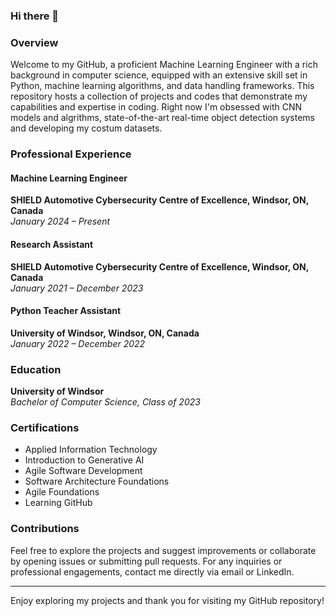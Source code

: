 ### Hi there 👋

### Overview

Welcome to my GitHub, a proficient Machine Learning Engineer with a rich background in computer science, equipped with an extensive skill set in Python, machine learning algorithms, and data handling frameworks. This repository hosts a collection of projects and codes that demonstrate my capabilities and expertise in coding.
Right now I'm obsessed with CNN models and algrithms, state-of-the-art real-time object detection systems and developing my costum datasets.


### Professional Experience

#### Machine Learning Engineer
**SHIELD Automotive Cybersecurity Centre of Excellence, Windsor, ON, Canada**  
*January 2024 – Present*  

#### Research Assistant
**SHIELD Automotive Cybersecurity Centre of Excellence, Windsor, ON, Canada**  
*January 2021 – December 2023*  

#### Python Teacher Assistant
**University of Windsor, Windsor, ON, Canada**  
*January 2022 – December 2022*  

### Education

**University of Windsor**  
*Bachelor of Computer Science, Class of 2023*

### Certifications

- Applied Information Technology
- Introduction to Generative AI
- Agile Software Development
- Software Architecture Foundations
- Agile Foundations
- Learning GitHub


### Contributions

Feel free to explore the projects and suggest improvements or collaborate by opening issues or submitting pull requests. For any inquiries or professional engagements, contact me directly via email or LinkedIn.

---

Enjoy exploring my projects and thank you for visiting my GitHub repository!
